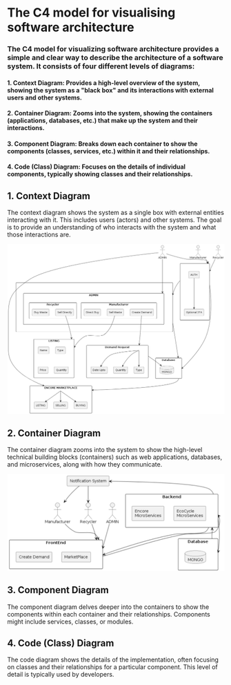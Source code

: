 # The C4 model for visualising software architecture

### The C4 model for visualizing software architecture provides a simple and clear way to describe the architecture of a software system. It consists of four different levels of diagrams:

#### 1. Context Diagram: Provides a high-level overview of the system, showing the system as a "black box" and its interactions with external users and other systems.
#### 2. Container Diagram: Zooms into the system, showing the containers (applications, databases, etc.) that make up the system and their interactions.
#### 3. Component Diagram: Breaks down each container to show the components (classes, services, etc.) within it and their relationships.
#### 4. Code (Class) Diagram: Focuses on the details of individual components, typically showing classes and their relationships.



## 1. Context Diagram
The context diagram shows the system as a single box with external entities interacting with it. This includes users (actors) and other systems. The goal is to provide an understanding of who interacts with the system and what those interactions are.

![System Context Diagram](images/Context.png)

## 2. Container Diagram
The container diagram zooms into the system to show the high-level technical building blocks (containers) such as web applications, databases, and microservices, along with how they communicate.

![Container Diagram](images/Container.png)

## 3. Component Diagram
The component diagram delves deeper into the containers to show the components within each container and their relationships. Components might include services, classes, or modules.

## 4. Code (Class) Diagram
The code diagram shows the details of the implementation, often focusing on classes and their relationships for a particular component. This level of detail is typically used by developers.
